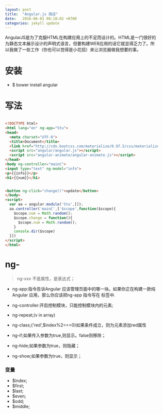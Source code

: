 ```yaml
---
layout: post
title:  "Angular.js 简述"
date:   2016-06-01 08:18:02 +0700
categories: jekyll update
---
```



AngularJS是为了克服HTML在构建应用上的不足而设计的。HTML是一门很好的为静态文本展示设计的声明式语言，但要构建WEB应用的话它就显得乏力了。所以我做了一些工作（你也可以觉得是小花招）来让浏览器做我想要的事。


# 安装

* $ bower install angular

# 写法

```HTML

<!DOCTYPE html>
<html lang="en" ng-app="Stu">
<head>
  <meta charset="UTF-8">
  <title>Document</title>
  <link href="http://cdn.bootcss.com/materialize/0.97.5/css/materialize.css" rel="stylesheet">
  <script src="angular/angular.js"></script>
  <script src="angular-animate/angular-animate.js"></script>
</head>
<body ng-controller="mainC">
<input type="text" ng-model="info">
<p>{{info}}</p>
<h1>{{num}}</h1>


<button ng-click="change()">update</button>
</body>
<script>
  var aa = angular.module('Stu',[]);
  aa.controller('mainC',['$scope',function($scope){
    $scope.num = Math.random();
    $scope.change = function(){
      $scope.num = Math.random();
    }
    console.dir($scope)
  }])
</script>
</html>


```

# ng-

> ng-xxx 不是属性，是表达式；

* ng-app:指令告诉Angular 应该管理页面中的哪一块。如果你正在构建一款纯Angular 应用，那么你应该把ng-app 指令写在<html> 标签中.
* ng-controller:开启控制模块，只能控制模块内的元素;


* ng-repeat;(v in array)
* ng-class;{'red',$index%2===0}如果条件成立，则为元素添加red属性
* ng-if;如果传入参数为true,则显示。false则移除；
* ng-hide;如果参数为true，则隐藏；
* ng-show;如果参数为true，则显示；

### 变量

* $index;
* $first;
* $last;
* $even;
* $odd;
* $middle;
